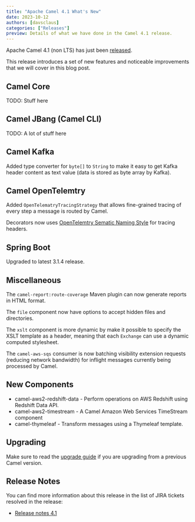```yaml
---
title: "Apache Camel 4.1 What's New"
date: 2023-10-12
authors: [davsclaus]
categories: ["Releases"]
preview: Details of what we have done in the Camel 4.1 release.
---
```


Apache Camel 4.1 (non LTS) has just been [released](/blog/2023/10/RELEASE-4.1.0/).

This release introduces a set of new features and noticeable improvements that we will cover in this blog post.

## Camel Core

TODO: Stuff here

## Camel JBang (Camel CLI)

TODO: A lot of stuff here

## Camel Kafka

Added type converter for `byte[]` to `String` to make it easy to get Kafka header content as text value
(data is stored as byte array by Kafka).

## Camel OpenTelemtry

Added `OpenTelematryTracingStrategy` that allows fine-grained tracing of every step a message is routed by Camel.

Decorators now uses [OpenTelemtry Sematic Naming Style](https://opentelemetry.io/docs/specs/otel/trace/semantic_conventions/)
for tracing headers.

## Spring Boot

Upgraded to latest 3.1.4 release.

## Miscellaneous

The `camel-report:route-coverage` Maven plugin can now generate reports in HTML format.

The `file` component now have options to accept hidden files and directories.

The `xslt` component is more dynamic by make it possible to specify the XSLT template as a header,
meaning that each `Exchange` can use a dynamic computed stylesheet.

The `camel-aws-sqs` consumer is now batching visibility extension requests (reducing network bandwidth) for 
inflight messages currently being processed by Camel.

## New Components

- camel-aws2-redshift-data - Perform operations on AWS Redshift using Redshift Data API.
- camel-aws2-timestream - A Camel Amazon Web Services TimeStream component
- camel-thymeleaf - Transform messages using a Thymeleaf template.

## Upgrading

Make sure to read the [upgrade guide](/manual/camel-4x-upgrade-guide-4_1.html) if you are upgrading from a previous Camel version.

## Release Notes

You can find more information about this release in the list of JIRA tickets resolved in the release:

- [Release notes 4.1](/releases/release-4.1.0/)
